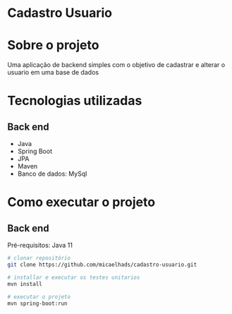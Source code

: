 # Cadastro Usuario

# Sobre o projeto

Uma aplicação de backend simples com o objetivo de cadastrar e alterar o usuario em uma base de dados


# Tecnologias utilizadas
## Back end
- Java
- Spring Boot
- JPA
- Maven
- Banco de dados: MySql

# Como executar o projeto

## Back end
Pré-requisitos: Java 11

```bash
# clonar repositório
git clone https://github.com/micaelhads/cadastro-usuario.git

# installar e executar os testes unitarios
mvn install

# executar o projeto
mvn spring-boot:run
```

